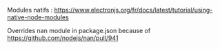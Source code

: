 Modules natifs : https://www.electronjs.org/fr/docs/latest/tutorial/using-native-node-modules

Overrides nan module in package.json because of https://github.com/nodejs/nan/pull/941
